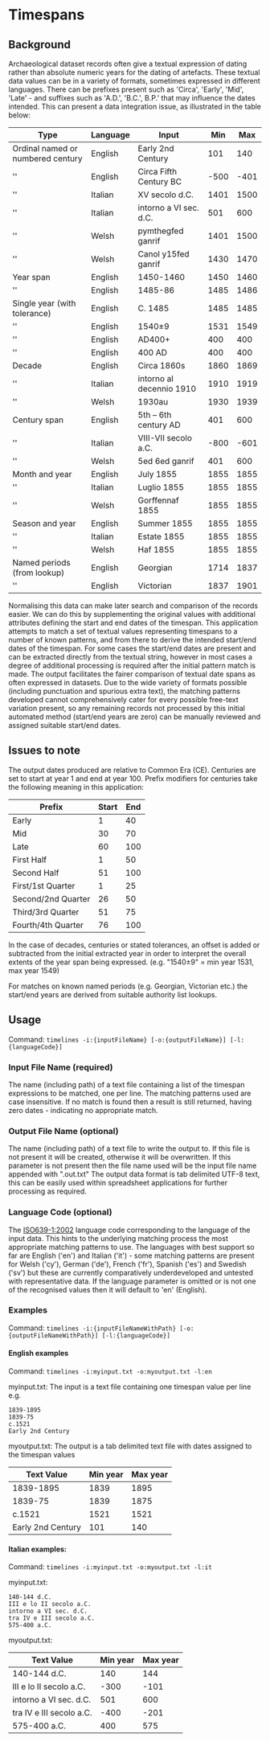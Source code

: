 # Timespans #


## Background ##

Archaeological dataset records often give a textual expression of dating rather than absolute numeric years for the dating of artefacts. These textual data values can be in a variety of formats, sometimes expressed in different languages. There can be prefixes present such as 'Circa', 'Early', 'Mid', 'Late' - and suffixes such as 'A.D.', 'B.C.', B.P.' that may influence the dates intended. This can present a data integration issue, as illustrated in the table below:

Type | Language | Input | Min | Max
---- | -------- | ----- | --- | ---
Ordinal named or numbered century | English | Early 2nd Century | 101 | 140
''| English | Circa Fifth Century BC | -500 | -401
''| Italian | XV secolo d.C. | 1401 | 1500
''| Italian | intorno a VI sec. d.C. | 501 | 600
''| Welsh | pymthegfed ganrif | 1401 | 1500 
''| Welsh | Canol y15fed ganrif | 1430 | 1470
Year span |	English	| 1450-1460 | 1450 | 1460
''| English | 1485-86 | 1485 | 1486
Single year (with tolerance) | English | C. 1485 | 1485 | 1485
''| English | 1540±9 | 1531 | 1549
''| English | AD400+ | 400 | 400
''| English | 400 AD | 400 | 400
Decade | English | Circa 1860s | 1860 | 1869
''| Italian | intorno al decennio 1910 | 1910 | 1919
''| Welsh | 1930au | 1930 | 1939
Century span | English | 5th – 6th century AD | 401 | 600
'' | Italian | VIII-VII secolo a.C. | -800 | -601
'' | Welsh | 5ed 6ed ganrif | 401 | 600
Month and year | English | July 1855 | 1855 | 1855
'' | Italian | Luglio 1855 | 1855 | 1855
'' | Welsh | Gorffennaf 1855 | 1855 | 1855
Season and year | English | Summer 1855 | 1855 | 1855
'' | Italian | Estate 1855 | 1855 | 1855
'' | Welsh | Haf 1855 | 1855 | 1855
Named periods (from lookup) | English | Georgian | 1714 | 1837
'' | English | Victorian | 1837 | 1901
		
Normalising this data can make later search and comparison of the records easier. We can do this by supplementing the original values with additional attributes defining the start and end dates of the timespan. This application attempts to match a set of textual values representing timespans to a number of known patterns, and from there to derive the intended start/end dates of the timespan. For some cases the start/end dates are present and can be extracted directly from the textual string, however in most cases a degree of additional processing is required after the initial pattern match is made. The output facilitates the fairer comparison of textual date spans as often expressed in datasets. Due to the wide variety of formats possible (including punctuation and spurious extra text), the matching patterns developed cannot comprehensively cater for every possible free-text variation present, so any remaining records not processed by this initial automated method (start/end years are zero) can be manually reviewed and assigned suitable start/end dates.

## Issues to note ##

The output dates produced are relative to Common Era (CE). Centuries are set to start at year 1 and end at year 100. Prefix modifiers for centuries take the following meaning in this application:

Prefix | Start | End
------ | ----- | ---
Early | 1 | 40
Mid | 30 | 70
Late | 60 | 100
First Half | 1 | 50
Second Half | 51 | 100
First/1st Quarter | 1 | 25
Second/2nd Quarter | 26 | 50
Third/3rd Quarter | 51 | 75
Fourth/4th Quarter | 76 | 100

In the case of decades, centuries or stated tolerances, an offset is added or subtracted from the initial extracted year in order to interpret the overall extents of the year span being expressed. (e.g. "1540±9" = min year 1531, max year 1549)

For matches on known named periods (e.g. Georgian, Victorian etc.) the start/end years are derived from suitable authority list lookups. 

## Usage ##
Command: `timelines -i:{inputFileName} [-o:{outputFileName}] [-l:{languageCode}]` 

### Input File Name (required) ###
The name (including path) of a text file containing a list of the timespan expressions to be matched, one per line. The matching patterns used are case insensitive. If no match is found then a result is still returned, having zero dates - indicating no appropriate match.

### Output File Name (optional) ###
The name (including path) of a text file to write the output to. If this file is not present it will be created, otherwise it will be overwritten. If this parameter is not present then the file name used will be the input file name appended with ".out.txt"
The output data format is tab delimited UTF-8 text, this can be easily used within spreadsheet applications for further processing as required. 

### Language Code (optional) ###
The [ISO639-1:2002](https://www.iso.org/iso-639-language-codes.html) language code corresponding to the language of the input data. This hints to the underlying matching process the most appropriate matching patterns to use. The languages with best support so far are English ('en') and Italian ('it') - some matching patterns are present for Welsh ('cy'), German ('de'), French ('fr'), Spanish ('es') and Swedish ('sv') but these are currently comparatively underdeveloped and untested with representative data. If the language parameter is omitted or is not one of the recognised values then it will default to 'en' (English).

### Examples ###

Command: `timelines -i:{inputFileNameWithPath} [-o:{outputFileNameWithPath}] [-l:{languageCode}]` 

#### English examples ####
Command: `timelines -i:myinput.txt -o:myoutput.txt -l:en`

myinput.txt: The input is a text file containing one timespan value per line e.g.
```
1839-1895
1839-75
c.1521
Early 2nd Century
```

myoutput.txt: The output is a tab delimited text file with dates assigned to the timespan values

Text Value | Min year | Max year
---------- | -------- | --------
1839-1895 | 1839 | 1895
1839-75 | 1839 | 1875
c.1521 | 1521 | 1521
Early 2nd Century | 101 | 140

#### Italian examples: ####
Command: `timelines -i:myinput.txt -o:myoutput.txt -l:it`

myinput.txt: 
```
140-144 d.C.
III e lo II secolo a.C.
intorno a VI sec. d.C.
tra IV e III secolo a.C.
575-400 a.C.
```

myoutput.txt: 

Text Value | Min year | Max year
---------- | -------- | --------
140-144 d.C. | 140 | 144
III e lo II secolo a.C. | -300 | -101
intorno a VI sec. d.C. | 501 | 600
tra IV e III secolo a.C. | -400 | -201
575-400 a.C. | 400 | 575





